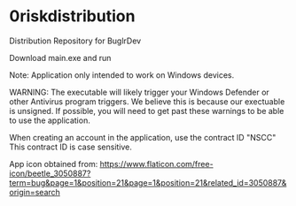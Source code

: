 # 0riskdistribution
Distribution Repository for BuglrDev

Download main.exe and run

Note: Application only intended to work on Windows devices.

WARNING: The executable will likely trigger your Windows Defender or other Antivirus program triggers. We believe this is because our exectuable is unsigned. If possible, you will need to get past these warnings to be able to use the application. 

When creating an account in the application, use the contract ID "NSCC"
This contract ID is case sensitive.

App icon obtained from: https://www.flaticon.com/free-icon/beetle_3050887?term=bug&page=1&position=21&page=1&position=21&related_id=3050887&origin=search
